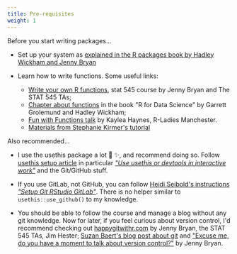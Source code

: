 ```yaml
---
title: Pre-requisites
weight: 1
---
```


Before you start writing packages...

* Set up your system as [explained in the R packages book by Hadley Wickham and Jenny Bryan](https://r-pkgs.org/setup.html)

* Learn how to write functions. Some useful links:
    * [Write your own R functions](https://stat545.com/functions-part1.html), stat 545 course by Jenny Bryan and The STAT 545 TAs;
    * [Chapter about functions](https://r4ds.had.co.nz/functions.html) in the book "R for Data Science" by Garrett Grolemund and Hadley Wickham;
    * [Fun with Functions talk](https://www.kaylea.co.uk/talk/funwithfunctions/) by Kaylea Haynes, R-Ladies Manchester.
    * [Materials from Stephanie Kirmer's tutorial](https://github.com/rladies-eastlansing/2021-rfunctions#writing-r-functions)    
    
Also recommended...
  
* I use the usethis package a lot :robot: :sparkles:, and recommend doing so. Follow [usethis setup article](https://usethis.r-lib.org/articles/articles/usethis-setup.html) in particular [_"Use usethis or devtools in interactive work"_](https://usethis.r-lib.org/articles/articles/usethis-setup.html#use-usethis-or-devtools-in-interactive-work-1) and the Git/GitHub stuff.

* If you use GitLab, not GitHub, you can follow [Heidi Seibold's instructions _"Setup Git RStudio GitLab"_](https://gitlab.com/HeidiSeibold/setup-git-rstudio-gitlab). There is no helper similar to `usethis::use_github()` to my knowledge.

* You should be able to follow the course and manage a blog without any git knowledge. Now for later, if you feel curious about version control, I'd recommend checking out [happygitwithr.com](https://happygitwithr.com/) by Jenny Bryan, the STAT 545 TAs, Jim Hester; [Suzan Baert's blog post about git](https://suzan.rbind.io/2018/03/reflections-4-months-of-github/) and ["Excuse me, do you have a moment to talk about version control?"](https://peerj.com/preprints/3159/) by Jenny Bryan.
 